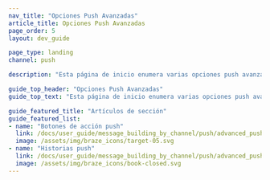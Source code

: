 ```yaml
---
nav_title: "Opciones Push Avanzadas"
article_title: Opciones Push Avanzadas
page_order: 5
layout: dev_guide

page_type: landing
channel: push

description: "Esta página de inicio enumera varias opciones push avanzadas, como las historias push y los botones de acción para notificación push."

guide_top_header: "Opciones Push Avanzadas"
guide_top_text: "Esta página de inicio enumera varias opciones push avanzadas, como las historias push y los botones de acción para notificación push."

guide_featured_title: "Artículos de sección"
guide_featured_list:
- name: "Botones de acción push"
  link: /docs/user_guide/message_building_by_channel/push/advanced_push_options/push_action_buttons/
  image: /assets/img/braze_icons/target-05.svg
- name: "Historias push"
  link: /docs/user_guide/message_building_by_channel/push/advanced_push_options/push_stories/
  image: /assets/img/braze_icons/book-closed.svg
---
```

<br><br>